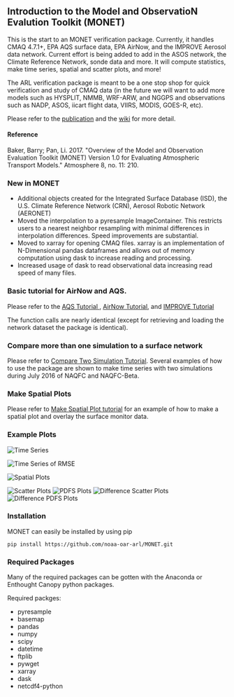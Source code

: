 
## Introduction to the Model and ObservatioN Evalution Toolkit (MONET)

This is the start to an MONET verification package. Currently, it handles CMAQ 4.7.1+, EPA AQS surface data, EPA AirNow, and the IMPROVE Aerosol data network. Current effort is being added to add in the ASOS network, the Climate Reference Network, sonde data and more. It will compute statistics, make time series, spatial and scatter plots, and more!  

The ARL verification package is meant to be a one stop shop for quick verification and study of CMAQ data (in the future we will want to add more models such as HYSPLIT, NMMB, WRF-ARW, and NGGPS and observations such as NADP, ASOS, iicart flight data, VIIRS, MODIS, GOES-R, etc).  

Please refer to the [publication](http://www.mdpi.com/2073-4433/8/11/210) and the [wiki](https://github.com/noaa-oar-arl/MONET/wiki) for more detail.  

#### Reference

Baker, Barry; Pan, Li.	2017. "Overview of the Model and Observation Evaluation Toolkit (MONET) Version 1.0 for Evaluating Atmospheric Transport Models." Atmosphere 8, no. 11: 210.

### New in MONET

* Additional objects created for the Integrated Surface Database (ISD), the U.S. Climate Reference Network (CRN), Aerosol Robotic Network (AERONET)
* Moved the interpolation to a pyresample ImageContainer.  This restricts users to a nearest neighbor resampling with minimal differences in interpolation differences.  Speed improvements are substantial.
* Moved to xarray for opening CMAQ files.  xarray is an implementation of N-Dimensional pandas dataframes and allows out of memory computation using dask to increase reading and processing.
* Increased usage of dask to read observational data increasing read speed of many files.  

### Basic tutorial for AirNow and AQS.  

Please refer to the [AQS Tutorial ](https://github.com/noaa-oar-arl/MONET/wiki/Compare-CMAQ-to-AQS), [AirNow Tutorial](https://github.com/noaa-oar-arl/MONET/wiki/Comparing-CMAQ-and-AirNow), and [IMPROVE Tutorial](https://github.com/noaa-oar-arl/MONET/wiki/Compare-CMAQ-to-the-IMPROVE-Network)

The function calls are nearly identical (except for retrieving and loading the network dataset the package is identical).  

### Compare more than one simulation to a surface network

Please refer to [Compare Two Simulation Tutorial](https://github.com/noaa-oar-arl/MONET/wiki/Comparing-two-CMAQ-Simulations-Plotting-Overlay-Example). Several examples of how to use the package are shown to make time series with two simulations during July 2016 of NAQFC and NAQFC-Beta.

### Make Spatial Plots

Please refer to [Make Spatial Plot tutorial](https://github.com/noaa-oar-arl/MONET/wiki/Creating-Spatial-Plots-from-AIRNOW-and-CMAQ) for an example of how to make a spatial plot and overlay the surface monitor data.  

### Example Plots

![Time Series](https://github.com/noaa-oar-arl/MONET/blob/master/sample_figures/pm2.5_timeseries.jpg?raw=true)

![Time Series of RMSE](https://github.com/noaa-oar-arl/MONET/blob/master/sample_figures/pm2.5_timeseries_rmse.jpg?raw=true)

![Spatial Plots](https://github.com/noaa-oar-arl/MONET/blob/master/sample_figures/ozone_spatial.jpg?raw=true)

![Scatter Plots](https://github.com/noaa-oar-arl/MONET/blob/master/sample_figures/no2_scatter.jpg?raw=true)
![PDFS Plots](https://github.com/noaa-oar-arl/MONET/blob/master/sample_figures/no2_pdf.jpg?raw=true)
![Difference Scatter Plots](https://github.com/noaa-oar-arl/MONET/blob/master/sample_figures/no2_diffscatter.jpg?raw=true)
![Difference PDFS Plots](https://github.com/noaa-oar-arl/MONET/blob/master/sample_figures/no2_diffpdf.jpg?raw=true)

### Installation

MONET can easily be installed by using pip

```pip install https://github.com/noaa-oar-arl/MONET.git```

### Required Packages
Many of the required packages can be gotten with the Anaconda or Enthought Canopy python packages.

Required packges:

  * pyresample
  * basemap
  * pandas
  * numpy
  * scipy
  * datetime
  * ftplib
  * pywget
  * xarray
  * dask
  * netcdf4-python

